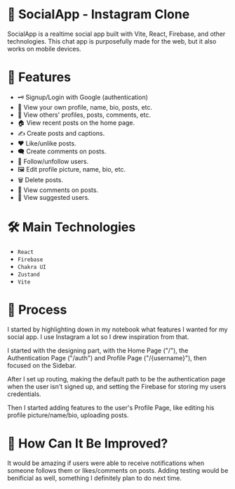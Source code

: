# 📱 SocialApp - Instagram Clone

SocialApp is a realtime social app built with Vite, React, Firebase, and other technologies. This chat app is purposefully made for the web, but it also works on mobile devices.

# 🚀 Features

- 🗝 Signup/Login with Google (authentication)
- 👤 View your own profile, name, bio, posts, etc.
- 👀 View others' profiles, posts, comments, etc.
- 🏠 View recent posts on the home page.
- ✍️ Create posts and captions.
- ❤️ Like/unlike posts.
- 🗨 Create comments on posts.
- 👥 Follow/unfollow users.
- 🖼️ Edit profile picture, name, bio, etc.
- 🗑️ Delete posts.
- 💬 View comments on posts.
- 🧐 View suggested users.

# 🛠️ Main Technologies

- `React`
- `Firebase`
- `Chakra UI`
- `Zustand`
- `Vite`

# 📝 Process

I started by highlighting down in my notebook what features I wanted for my social app. I use Instagram a lot so I drew inspiration from that.

I started with the designing part, with the Home Page ("/"), the Authentication Page ("/auth") and Profile Page ("/{username}"), then focused on the Sidebar.

After I set up routing, making the default path to be the authentication page when the user isn't signed up, and setting the Firebase for storing my users credentials. 

Then I started adding features to the user's Profile Page, like editing his profile picture/name/bio, uploading posts.

# 🤔 How Can It Be Improved?

It would be amazing if users were able to receive notifications when someone follows them or likes/comments on posts. Adding testing would be benificial as well, something I definitely plan to do next time.
